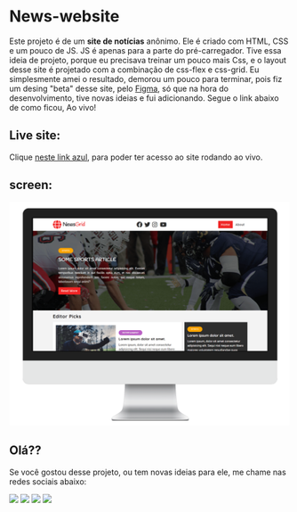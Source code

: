 # News-website

Este projeto é de um **site de notícias** anônimo. Ele é criado com HTML, CSS e um pouco de JS. JS é apenas para a parte do pré-carregador. Tive essa ideia de projeto, porque eu precisava treinar um pouco mais Css, e o layout desse site é projetado com a combinação de css-flex e css-grid. Eu simplesmente amei o resultado, demorou um pouco para terminar, pois fiz um desing "beta" desse site, pelo [Figma](https://www.figma.com/), só que na hora do desenvolvimento, tive novas ideias e fui adicionando. Segue o link abaixo de como ficou, Ao vivo!

## Live site:

Clique [neste link azul](https://cauathiago.github.io/projeto-news-website/index.html), para poder ter acesso ao site rodando ao vivo.

## screen:

![](imagens/screen.png)

## Olá??

Se você gostou desse projeto, ou tem novas ideias para ele, me chame nas redes sociais abaixo:

<a href="https://instagram.com/cauathiagooficial" target="_blank"><img src="https://img.shields.io/badge/-Instagram-%23E4405F?style=for-the-badge&logo=instagram&logoColor=white" target="_blank"></a>
<a href="https://web.telegram.org/a/" target="_blank"><img src="https://img.shields.io/badge/Telegram-2CA5E0?style=for-the-badge&logo=telegram&logoColor=white" target="_blank"></a> 
<a href = "mailto: cauathiago.developer@gamil.com"><img src="https://img.shields.io/badge/-Gmail-%23333?style=for-the-badge&logo=gmail&logoColor=white" target="_blank"></a>
<a href="https://www.linkedin.com/in/cauathiago/" target="_blank"><img src="https://img.shields.io/badge/-LinkedIn-%230077B5?style=for-the-badge&logo=linkedin&logoColor=white" target="_blank"></a> 
